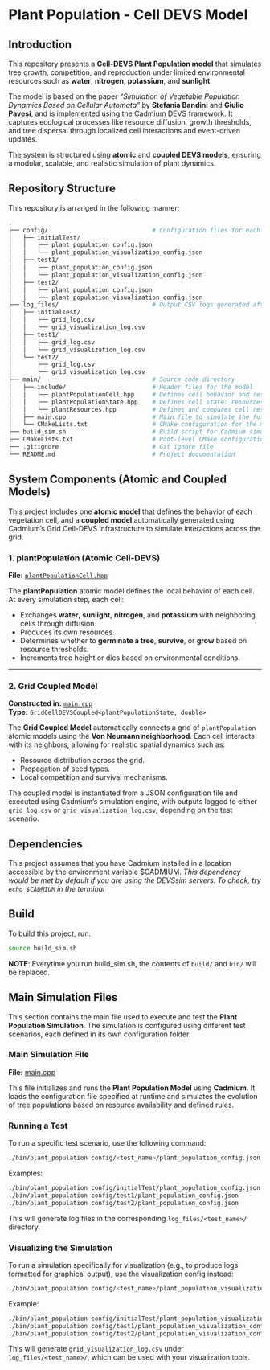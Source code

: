 # Plant Population - Cell DEVS Model

## Introduction
This repository presents a **Cell-DEVS Plant Population model** that simulates tree growth, competition, and reproduction under limited environmental resources such as **water**, **nitrogen**, **potassium**, and **sunlight**.

The model is based on the paper *“Simulation of Vegetable Population Dynamics Based on Cellular Automata”* by **Stefania Bandini** and **Giulio Pavesi**, and is implemented using the Cadmium DEVS framework. It captures ecological processes like resource diffusion, growth thresholds, and tree dispersal through localized cell interactions and event-driven updates.

The system is structured using **atomic** and **coupled DEVS models**, ensuring a modular, scalable, and realistic simulation of plant dynamics.

## Repository Structure
This repository is arranged in the following manner:

```sh
.
├── config/                             # Configuration files for each test scenario
│   ├── initialTest/
│   │   ├── plant_population_config.json
│   │   └── plant_population_visualization_config.json
│   ├── test1/
│   │   ├── plant_population_config.json
│   │   └── plant_population_visualization_config.json
│   ├── test2/
│   │   ├── plant_population_config.json
│   │   └── plant_population_visualization_config.json
├── log_files/                          # Output CSV logs generated after simulation
│   ├── initialTest/
│   │   ├── grid_log.csv
│   │   └── grid_visualization_log.csv
│   ├── test1/
│   │   ├── grid_log.csv
│   │   └── grid_visualization_log.csv
│   └── test2/
│       ├── grid_log.csv
│       └── grid_visualization_log.csv
├── main/                               # Source code directory
│   ├── include/                        # Header files for the model
│   │   ├── plantPopulationCell.hpp     # Defines cell behavior and resource-based state updates
│   │   ├── plantPopulationState.hpp    # Defines cell state: resources, tree type, and height
│   │   └── plantResources.hpp          # Defines and compares cell resources (water, sunlight, nitrogen, potassium)
│   ├── main.cpp                        # Main file to simulate the full system
│   └── CMakeLists.txt                  # CMake configuration for the main directory
├── build_sim.sh                        # Build script for Cadmium simulation
├── CMakeLists.txt                      # Root-level CMake configuration
├── .gitignore                          # Git ignore file
└── README.md                           # Project documentation
```

## System Components (Atomic and Coupled Models)

This project includes one **atomic model** that defines the behavior of each vegetation cell, and a **coupled model** automatically generated using Cadmium’s Grid Cell-DEVS infrastructure to simulate interactions across the grid.

### **1. plantPopulation (Atomic Cell-DEVS)**  
**File:** [`plantPopulationCell.hpp`](main/include/plantPopulationCell.hpp)  

The **plantPopulation** atomic model defines the local behavior of each cell. At every simulation step, each cell:
- Exchanges **water**, **sunlight**, **nitrogen**, and **potassium** with neighboring cells through diffusion.
- Produces its own resources.
- Determines whether to **germinate a tree**, **survive**, or **grow** based on resource thresholds.
- Increments tree height or dies based on environmental conditions.

---

### **2. Grid Coupled Model**  
**Constructed in:** [`main.cpp`](main/main.cpp)  
**Type:** `GridCellDEVSCoupled<plantPopulationState, double>`

The **Grid Coupled Model** automatically connects a grid of `plantPopulation` atomic models using the **Von Neumann neighborhood**. Each cell interacts with its neighbors, allowing for realistic spatial dynamics such as:
- Resource distribution across the grid.
- Propagation of seed types.
- Local competition and survival mechanisms.

The coupled model is instantiated from a JSON configuration file and executed using Cadmium’s simulation engine, with outputs logged to either `grid_log.csv` or `grid_visualization_log.csv`, depending on the test scenario.

## Dependencies
This project assumes that you have Cadmium installed in a location accessible by the environment variable $CADMIUM.
_This dependency would be met by default if you are using the DEVSsim servers. To check, try `echo $CADMIUM` in the terminal_

## Build
To build this project, run:
```sh
source build_sim.sh
```

__NOTE__: Everytime you run build_sim.sh, the contents of `build/` and `bin/` will be replaced.


## **Main Simulation Files**  

This section contains the main file used to execute and test the **Plant Population Simulation**. The simulation is configured using different test scenarios, each defined in its own configuration folder.  

### **Main Simulation File**  
**File:** [main.cpp](main/main.cpp)  

This file initializes and runs the **Plant Population Model** using **Cadmium**. It loads the configuration file specified at runtime and simulates the evolution of tree populations based on resource availability and defined rules.  

### **Running a Test**  

To run a specific test scenario, use the following command:  

```bash
./bin/plant_population config/<test_name>/plant_population_config.json
```

Examples:  
```bash
./bin/plant_population config/initialTest/plant_population_config.json  
./bin/plant_population config/test1/plant_population_config.json  
./bin/plant_population config/test2/plant_population_config.json  
```

This will generate log files in the corresponding `log_files/<test_name>/` directory.

### **Visualizing the Simulation**  

To run a simulation specifically for visualization (e.g., to produce logs formatted for graphical output), use the visualization config instead:  

```bash
./bin/plant_population config/<test_name>/plant_population_visualization_config.json
```

Example:  
```bash
./bin/plant_population config/initialTest/plant_population_visualization_config.json
./bin/plant_population config/test1/plant_population_visualization_config.json
./bin/plant_population config/test2/plant_population_visualization_config.json
```

This will generate `grid_visualization_log.csv` under `log_files/<test_name>/`, which can be used with your visualization tools.
